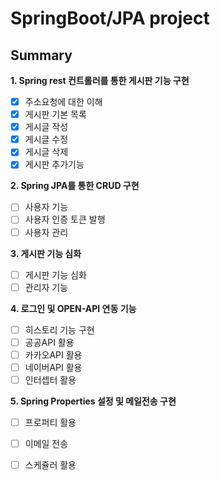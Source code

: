 # SpringBoot/JPA project

## Summary
**1. Spring rest 컨트롤러를 통한 게시판 기능 구현**
- [x] 주소요청에 대한 이해
- [x] 게시판 기본 목록
- [x] 게시글 작성
- [x] 게시글 수정
- [x] 게시글 삭제
- [x] 게시판 추가기능

**2. Spring JPA를 통한 CRUD 구현**
- [ ] 사용자 기능
- [ ] 사용자 인증 토큰 발행
- [ ] 사용자 관리

**3. 게시판 기능 심화**
- [ ] 게시판 기능 심화
- [ ] 관리자 기능

**4. 로그인 및 OPEN-API 연동 기능**
- [ ] 히스토리 기능 구현
- [ ] 공공API 활용
- [ ] 카카오API 활용
- [ ] 네이버API 활용
- [ ] 인터셉터 활용

**5. Spring Properties 설정 및 메일전송 구현**
- [ ] 프로퍼티 활용
- [ ] 이메일 전송
- [ ] 스케쥴러 활용

